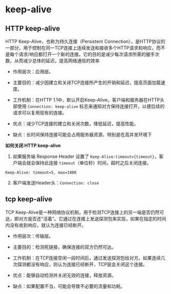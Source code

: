 # keep-alive

## HTTP keep-alive

HTTP Keep-Alive，也称为持久连接（Persistent Connection），是HTTP协议的一部分，用于控制在同一TCP连接上连续发送和接收多个HTTP请求和响应，而不是每个请求/响应都打开一个新的连接。它的目的是减少每次请求所需的握手次数，从而减少总体的延迟，提高网络通信的效率

- 作用层次：应用层。

- 主要目的：减少因建立和关闭TCP连接所产生的开销和延迟，提高页面加载速度。

- 工作机制：在HTTP 1.1中，默认开启Keep-Alive。客户端和服务器在HTTP头部使用 `Connection: keep-alive` 标志来通知对方保持连接打开，以便后续的请求可以复用现有的连接。

- 优点：减少TCP连接的建立和关闭次数，降低延迟，提高性能。

- 缺点：长时间保持连接可能会占用服务器资源，特别是在高并发环境下

**如何关闭 HTTP keep-alive**

1. 如果服务端 Response Header 设置了 `Keep-Alive:timeout={timeout}`，客户端会就会保持此连接 `timeout`（单位秒）时间，超时之后关闭连接。
 
  `Keep-Alive: timeout=5, max=1000`

2. 客户端发送Header头：`Connection: close`


## tcp keep-alive

TCP Keep-Alive是一种网络协议机制，用于检测TCP连接上的另一端是否仍然可达，即对方是否还“活着”。它通过在连接上发送探测包来实现，如果在指定的时间内没有收到响应，就认为连接已经断开。

- 作用层次：传输层。

- 主要目的：检测死链接，确保连接的双方仍然可达。

- 工作机制：在TCP连接空闲一段时间后，通过发送探测包给对方。如果连续几次探测都没有响应，则认为连接已经断开，TCP层会关闭这个连接。

- 优点：能够自动检测并关闭无效的连接，释放资源。

- 缺点：如果配置不当，可能会导致不必要的流量和功耗。